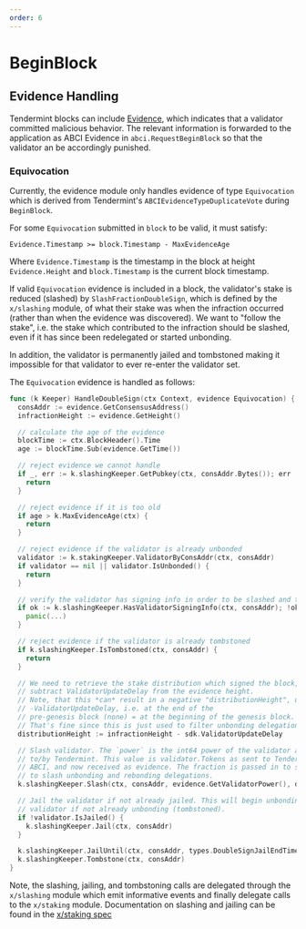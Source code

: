 ```yaml
---
order: 6
---
```


# BeginBlock

## Evidence Handling

Tendermint blocks can include
[Evidence](https://github.com/tendermint/tendermint/blob/master/docs/spec/blockchain/blockchain.md#evidence),
which indicates that a validator committed malicious behavior. The relevant information is
forwarded to the application as ABCI Evidence in `abci.RequestBeginBlock` so that
the validator an be accordingly punished.

### Equivocation

Currently, the evidence module only handles evidence of type `Equivocation` which is derived from
Tendermint's `ABCIEvidenceTypeDuplicateVote` during `BeginBlock`.

For some `Equivocation` submitted in `block` to be valid, it must satisfy:

`Evidence.Timestamp >= block.Timestamp - MaxEvidenceAge`

Where `Evidence.Timestamp` is the timestamp in the block at height `Evidence.Height` and
`block.Timestamp` is the current block timestamp.

If valid `Equivocation` evidence is included in a block, the validator's stake is
reduced (slashed) by `SlashFractionDoubleSign`, which is defined by the `x/slashing` module,
of what their stake was when the infraction occurred (rather than when the evidence was discovered).
We want to "follow the stake", i.e. the stake which contributed to the infraction
should be slashed, even if it has since been redelegated or started unbonding.

In addition, the validator is permanently jailed and tombstoned making it impossible for that
validator to ever re-enter the validator set.

The `Equivocation` evidence is handled as follows:

```go
func (k Keeper) HandleDoubleSign(ctx Context, evidence Equivocation) {
  consAddr := evidence.GetConsensusAddress()
  infractionHeight := evidence.GetHeight()

  // calculate the age of the evidence
  blockTime := ctx.BlockHeader().Time
  age := blockTime.Sub(evidence.GetTime())

  // reject evidence we cannot handle
  if _, err := k.slashingKeeper.GetPubkey(ctx, consAddr.Bytes()); err != nil {
    return
  }

  // reject evidence if it is too old
  if age > k.MaxEvidenceAge(ctx) {
    return
  }

  // reject evidence if the validator is already unbonded
  validator := k.stakingKeeper.ValidatorByConsAddr(ctx, consAddr)
  if validator == nil || validator.IsUnbonded() {
    return
  }

  // verify the validator has signing info in order to be slashed and tombstoned
  if ok := k.slashingKeeper.HasValidatorSigningInfo(ctx, consAddr); !ok {
    panic(...)
  }

  // reject evidence if the validator is already tombstoned
  if k.slashingKeeper.IsTombstoned(ctx, consAddr) {
    return
  }

  // We need to retrieve the stake distribution which signed the block, so we
  // subtract ValidatorUpdateDelay from the evidence height.
  // Note, that this *can* result in a negative "distributionHeight", up to
  // -ValidatorUpdateDelay, i.e. at the end of the
  // pre-genesis block (none) = at the beginning of the genesis block.
  // That's fine since this is just used to filter unbonding delegations & redelegations.
  distributionHeight := infractionHeight - sdk.ValidatorUpdateDelay

  // Slash validator. The `power` is the int64 power of the validator as provided
  // to/by Tendermint. This value is validator.Tokens as sent to Tendermint via
  // ABCI, and now received as evidence. The fraction is passed in to separately
  // to slash unbonding and rebonding delegations.
  k.slashingKeeper.Slash(ctx, consAddr, evidence.GetValidatorPower(), distributionHeight)

  // Jail the validator if not already jailed. This will begin unbonding the
  // validator if not already unbonding (tombstoned).
  if !validator.IsJailed() {
    k.slashingKeeper.Jail(ctx, consAddr)
  }

  k.slashingKeeper.JailUntil(ctx, consAddr, types.DoubleSignJailEndTime)
  k.slashingKeeper.Tombstone(ctx, consAddr)
}
```

Note, the slashing, jailing, and tombstoning calls are delegated through the `x/slashing` module
which emit informative events and finally delegate calls to the `x/staking` module. Documentation
on slashing and jailing can be found in the [x/staking spec](/.././cosmos-sdk/x/staking/spec/02_state_transitions.md)
